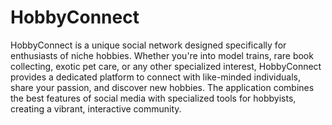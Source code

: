 # HobbyConnect
HobbyConnect is a unique social network designed specifically for enthusiasts of niche hobbies. Whether you're into model trains, rare book collecting, exotic pet care, or any other specialized interest, HobbyConnect provides a dedicated platform to connect with like-minded individuals, share your passion, and discover new hobbies. The application combines the best features of social media with specialized tools for hobbyists, creating a vibrant, interactive community.
